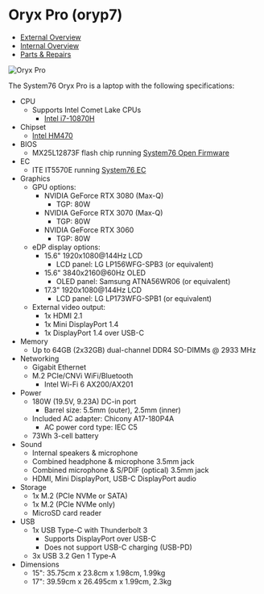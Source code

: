 # Oryx Pro (oryp7)

- [External Overview](./external-overview.md)
- [Internal Overview](./internal-overview.md)
- [Parts & Repairs](./repairs.md)

![Oryx Pro](./img/oryp7.webp)

The System76 Oryx Pro is a laptop with the following specifications:

- CPU
    - Supports Intel Comet Lake CPUs
        - [Intel i7-10870H](https://ark.intel.com/content/www/us/en/ark/products/208018/intel-core-i7-10870h-processor-16m-cache-up-to-5-00-ghz.html)
- Chipset
    - [Intel HM470](https://ark.intel.com/content/www/us/en/ark/products/203697/intel-hm470-chipset.html)
- BIOS
    - MX25L12873F flash chip running [System76 Open Firmware](https://github.com/system76/firmware-open)
- EC
    - ITE IT5570E running [System76 EC](https://github.com/system76/ec)
- Graphics
    - GPU options:
        - NVIDIA GeForce RTX 3080 (Max-Q)
            - TGP: 80W
        - NVIDIA GeForce RTX 3070 (Max-Q)
            - TGP: 80W
        - NVIDIA GeForce RTX 3060
            - TGP: 80W
    - eDP display options:
        - 15.6" 1920x1080@144Hz LCD
            - LCD panel: LG LP156WFG-SPB3 (or equivalent)
        - 15.6" 3840x2160@60Hz OLED
            - OLED panel: Samsung ATNA56WR06 (or equivalent)
        - 17.3" 1920x1080@144Hz LCD
            - LCD panel: LG LP173WFG-SPB1 (or equivalent)
    - External video output:
        - 1x HDMI 2.1
        - 1x Mini DisplayPort 1.4
        - 1x DisplayPort 1.4 over USB-C
- Memory
    - Up to 64GB (2x32GB) dual-channel DDR4 SO-DIMMs @ 2933 MHz
- Networking
    - Gigabit Ethernet
    - M.2 PCIe/CNVi WiFi/Bluetooth
        - Intel Wi-Fi 6 AX200/AX201
- Power
    - 180W (19.5V, 9.23A) DC-in port
        - Barrel size: 5.5mm (outer), 2.5mm (inner)
    - Included AC adapter: Chicony A17-180P4A
        - AC power cord type: IEC C5
    - 73Wh 3-cell battery
- Sound
    - Internal speakers & microphone
    - Combined headphone & microphone 3.5mm jack
    - Combined microphone & S/PDIF (optical) 3.5mm jack
    - HDMI, Mini DisplayPort, USB-C DisplayPort audio
- Storage
    - 1x M.2 (PCIe NVMe or SATA)
    - 1x M.2 (PCIe NVMe only)
    - MicroSD card reader
- USB
    - 1x USB Type-C with Thunderbolt 3
        - Supports DisplayPort over USB-C
        - Does not support USB-C charging (USB-PD)
    - 3x USB 3.2 Gen 1 Type-A
- Dimensions
    - 15": 35.75cm x 23.8cm x 1.98cm, 1.99kg
    - 17": 39.59cm x 26.495cm x 1.99cm, 2.3kg
